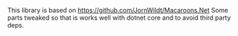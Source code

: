
This library is based on https://github.com/JornWildt/Macaroons.Net
Some parts tweaked so that is works well with dotnet core and to avoid third party deps.



